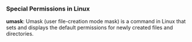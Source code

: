 ### Special Permissions in Linux
**umask**: Umask (user file-creation mode mask) is a command in Linux that sets and displays the default permissions for newly created files and directories.
